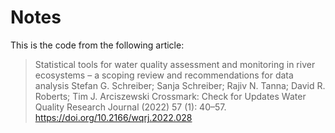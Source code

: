 # Notes

This is the code from the following article:

> Statistical tools for water quality assessment and monitoring in river ecosystems – a scoping review and recommendations for data analysis 
Stefan G. Schreiber; Sanja Schreiber; Rajiv N. Tanna; David R. Roberts; Tim J. Arciszewski
Crossmark: Check for Updates
Water Quality Research Journal (2022) 57 (1): 40–57.
https://doi.org/10.2166/wqrj.2022.028



